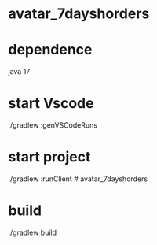 # avatar_7dayshorders
# dependence
java 17
# start Vscode
./gradlew :genVSCodeRuns
# start project
./gradlew :runClient # avatar_7dayshorders
# build
./gradlew build
